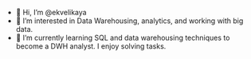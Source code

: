 - 👋 Hi, I’m @ekvelikaya
- 👀 I’m interested in Data Warehousing, analytics, and working with big data.
- 🌱 I’m currently learning SQL and data warehousing techniques to become a DWH analyst. I enjoy solving tasks.

<!---
ekvelikaya/ekvelikaya is a ✨ special ✨ repository because its `README.md` (this file) appears on your GitHub profile.
You can click the Preview link to take a look at your changes.
--->
